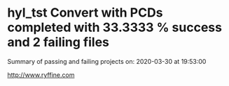 # hyl_tst Convert with PCDs completed with 33.3333 % success and 2 failing files

Summary of passing and failing projects on: 2020-03-30 at 19:53:00

http://www.ryffine.com
